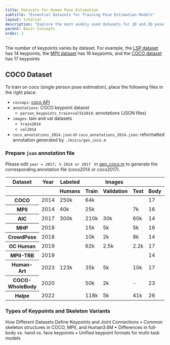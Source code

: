 ```yaml
---
title: Datasets for Human Pose Estimation
subtitle: "Essential Datasets for Training Pose Estimation Models"
layout: tutorial
description: "Explore the most widely used datasets for 2D and 3D pose estimation, including COCO, MPII, and Human3.6M."
parent: Basic Concepts
order: 2
---
```


The number of keypoints varies by dataset. For example, the [LSP dataset](http://sam.johnson.io/research/lsp.html) has 14 keypoints, the [MPII dataset](http://human-pose.mpi-inf.mpg.de/) has 16 keypoints, and the [COCO dataset](http://cocodataset.org/#home) has 17 keypoints

## COCO Dataset
To train on coco (single person pose estimation), place the following files in the right place.

- `cocoapi`: [coco API](https://github.com/cocodataset/cocoapi)
- `annotations`: COCO keypoint dataset
  - `person_keypoints_train+val5k2014`: annotations (JSON files)
- `images`: tain and val datasets
    - `train2014`
    - `val2014`
- `coco_annotations_2014.json` or `coco_annotations_2014.json`: reformatted annotation generated by `./miscs/gen_coco.m`

### Prepare `json` annotation file
Please edit `year = 2017; % 2014 or 2017 ` in [gen_coco.m](https://github.com/bearpaw/pytorch-pose/blob/master/miscs/gen_coco.m) to generate the corresponding annotation file (coco2014 or coco2017).


<div class="table-responsive">
<table class="table table-striped">
    <thead class="thead-dark">
        <tr>
            <th>Dataset</th>
            <th>Year</th>
            <th>Labeled</th>
            <th colspan="3" style="text-align:center;">Images</th>
            <th colspan="6" style="text-align:center;">Keypoints</th>
        </tr>
        <tr>
            <th></th>
            <th></th>
            <th>Humans</th>
            <th>Train</th>
            <th>Validation</th>
            <th>Test</th>
            <th>Body</th>
            <th>Face</th>
            <th>Hand</th>
            <th>BBox</th>
            <th>Mask</th>
            <th>Activity</th>
        </tr>
    </thead>
    <tbody>
        <tr>
            <th>COCO</th>
            <td>2014</td>
            <td>250k</td>
            <td>64k</td>
            <td></td>
            <td></td>
            <td>17</td>
            <td>-</td>
            <td>-</td>
            <td>&#10004;</td>
            <td>&#10004;</td>
            <td>-</td>
        </tr>
        <tr>
            <th>MPII</th>
            <td>2014</td>
            <td>40k</td>
            <td>25k</td>
            <td></td>
            <td>7k</td>
            <td>16</td>
            <td>-</td>
            <td>-</td>
            <td>&#10004;</td>
            <td>-</td>
            <td>&#10004;</td>
        </tr>
        <tr>
            <th>AIC</th>
            <td>2017</td>
            <td>300k</td>
            <td>210k</td>
            <td>30k</td>
            <td>60k</td>
            <td>14</td>
            <td>-</td>
            <td>-</td>
            <td>&#10004;</td>
            <td></td>
            <td></td>
        </tr>
        <tr>
            <th>MHP</th>
            <td>2018</td>
            <td></td>
            <td>15k</td>
            <td>5k</td>
            <td>5k</td>
            <td>16</td>
            <td>-</td>
            <td>-</td>
            <td>&#10004;</td>
            <td></td>
            <td></td>
        </tr>
        <tr>
            <th>CrowdPose</th>
            <td>2018</td>
            <td></td>
            <td>10k</td>
            <td>2k</td>
            <td>8k</td>
            <td>14</td>
            <td>-</td>
            <td>-</td>
            <td>&#10004;</td>
            <td></td>
            <td></td>
        </tr>
        <tr>
            <th>OC Human</th>
            <td>2019</td>
            <td></td>
            <td>62k</td>
            <td>2.5k</td>
            <td>2.2k</td>
            <td>17</td>
            <td>-</td>
            <td>-</td>
            <td>&#10004;</td>
            <td></td>
            <td></td>
        </tr>
        <tr>
            <th>MPII-TRB</th>
            <td>2019</td>
            <td></td>
            <td></td>
            <td></td>
            <td></td>
            <td>14</td>
            <td>-</td>
            <td>-</td>
            <td>&#10004;</td>
            <td></td>
            <td></td>
        </tr>
        <tr>
            <th>Human-Art</th>
            <td>2023</td>
            <td>123k</td>
            <td>35k</td>
            <td>5k</td>
            <td>10k</td>
            <td>17</td>
            <td>-</td>
            <td>-</td>
            <td>&#10004;</td>
            <td></td>
            <td></td>
        </tr>
        <tr>
            <th>COCO-WholeBody</th>
            <td>2020</td>
            <td></td>
            <td>50k</td>
            <td>2k</td>
            <td>-</td>
            <td>23</td>
            <td>68</td>
            <td>42</td>
            <td>&#10004;</td>
            <td></td>
            <td></td>
        </tr>
        <tr>
            <th>Halpe</th>
            <td>2022</td>
            <td></td>
            <td>118k</td>
            <td>5k</td>
            <td>41k</td>
            <td>26</td>
            <td>68</td>
            <td>42</td>
            <td>&#10004;</td>
            <td></td>
            <td></td>
        </tr>
    </tbody>
</table>
</div>


### Types of Keypoints and Skeleton Variants

How Different Datasets Define Keypoints and Joint Connections
	•	Common skeleton structures in COCO, MPII, and Human3.6M
	•	Differences in full-body vs. hand vs. face keypoints
	•	Unified keypoint formats for multi-task models